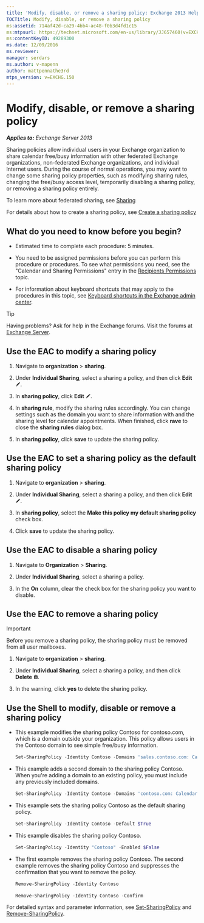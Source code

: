 ```yaml
---
title: 'Modify, disable, or remove a sharing policy: Exchange 2013 Help'
TOCTitle: Modify, disable, or remove a sharing policy
ms:assetid: 714af42d-ca29-4bb4-ac48-f0b3d4fd1c15
ms:mtpsurl: https://technet.microsoft.com/en-us/library/JJ657460(v=EXCHG.150)
ms:contentKeyID: 49289300
ms.date: 12/09/2016
ms.reviewer: 
manager: serdars
ms.author: v-mapenn
author: mattpennathe3rd
mtps_version: v=EXCHG.150
---
```


# Modify, disable, or remove a sharing policy

_**Applies to:** Exchange Server 2013_

Sharing policies allow individual users in your Exchange organization to share calendar free/busy information with other federated Exchange organizations, non-federated Exchange organizations, and individual Internet users. During the course of normal operations, you may want to change some sharing policy properties, such as modifying sharing rules, changing the free/busy access level, temporarily disabling a sharing policy, or removing a sharing policy entirely.

To learn more about federated sharing, see [Sharing](sharing-exchange-2013-help.md)

For details about how to create a sharing policy, see [Create a sharing policy](create-a-sharing-policy-exchange-2013-help.md)

## What do you need to know before you begin?

- Estimated time to complete each procedure: 5 minutes.

- You need to be assigned permissions before you can perform this procedure or procedures. To see what permissions you need, see the "Calendar and Sharing Permissions" entry in the [Recipients Permissions](recipients-permissions-exchange-2013-help.md) topic.

- For information about keyboard shortcuts that may apply to the procedures in this topic, see [Keyboard shortcuts in the Exchange admin center](keyboard-shortcuts-in-the-exchange-admin-center-2013-help.md).

> [!TIP]
> Having problems? Ask for help in the Exchange forums. Visit the forums at [Exchange Server](https://go.microsoft.com/fwlink/p/?linkid=60612).

## Use the EAC to modify a sharing policy

1. Navigate to **organization** \> **sharing**.

2. Under **Individual Sharing**, select a sharing a policy, and then click **Edit** ![Edit icon](images/JJ218640.6f53ccb2-1f13-4c02-bea0-30690e6ea71d(EXCHG.150).gif "Edit icon").

3. In **sharing policy**, click **Edit** ![Edit icon](images/JJ218640.6f53ccb2-1f13-4c02-bea0-30690e6ea71d(EXCHG.150).gif "Edit icon").

4. In **sharing rule**, modify the sharing rules accordingly. You can change settings such as the domain you want to share information with and the sharing level for calendar appointments. When finished, click **rave** to close the **sharing rules** dialog box.

5. In **sharing policy**, click **save** to update the sharing policy.

## Use the EAC to set a sharing policy as the default sharing policy

1. Navigate to **organization** \> **sharing**.

2. Under **Individual Sharing**, select a sharing a policy, and then click **Edit** ![Edit icon](images/JJ218640.6f53ccb2-1f13-4c02-bea0-30690e6ea71d(EXCHG.150).gif "Edit icon").

3. In **sharing policy**, select the **Make this policy my default sharing policy** check box.

4. Click **save** to update the sharing policy.

## Use the EAC to disable a sharing policy

1. Navigate to **Organization** \> **Sharing**.

2. Under **Individual Sharing**, select a sharing a policy.

3. In the **On** column, clear the check box for the sharing policy you want to disable.

## Use the EAC to remove a sharing policy

> [!IMPORTANT]
> Before you remove a sharing policy, the sharing policy must be removed from all user mailboxes.

1. Navigate to **organization** \> **sharing**.

2. Under **Individual Sharing**, select a sharing a policy, and then click **Delete** ![Delete icon](images/Dd298078.14f639f6-61e8-4418-bbfb-0db14de9d2f5(EXCHG.150).gif "Delete icon").

3. In the warning, click **yes** to delete the sharing policy.

## Use the Shell to modify, disable or remove a sharing policy

- This example modifies the sharing policy Contoso for contoso.com, which is a domain outside your organization. This policy allows users in the Contoso domain to see simple free/busy information.

    ```powershell
    Set-SharingPolicy -Identity Contoso -Domains 'sales.contoso.com: CalendarSharingFreeBusySimple'
    ```

- This example adds a second domain to the sharing policy Contoso. When you're adding a domain to an existing policy, you must include any previously included domains.

    ```powershell
    Set-SharingPolicy -Identity Contoso -Domains 'contoso.com: CalendarSharingFreeBusySimple', 'atlanta.contoso.com: CalendarSharingFreeBusyReviewer', 'beijing.contoso.com: CalendarSharingFreeBusyReviewer'
    ```

- This example sets the sharing policy Contoso as the default sharing policy.

    ```powershell
    Set-SharingPolicy -Identity Contoso -Default $True
    ```

- This example disables the sharing policy Contoso.

    ```powershell
    Set-SharingPolicy -Identity "Contoso" -Enabled $False
    ```

- The first example removes the sharing policy Contoso. The second example removes the sharing policy Contoso and suppresses the confirmation that you want to remove the policy.

  ```powershell
  Remove-SharingPolicy -Identity Contoso
  ```

  ```powershell
  Remove-SharingPolicy -Identity Contoso -Confirm
  ```

For detailed syntax and parameter information, see [Set-SharingPolicy](https://technet.microsoft.com/en-us/library/dd297931\(v=exchg.150\)) and [Remove-SharingPolicy](https://technet.microsoft.com/en-us/library/dd351071\(v=exchg.150\)).
